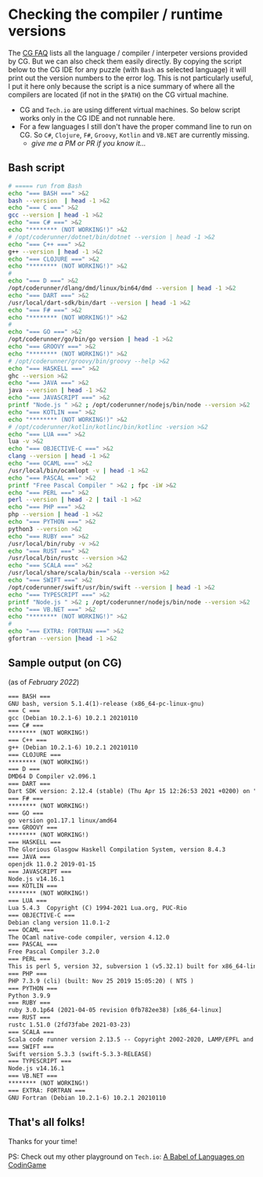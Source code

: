 # Checking the compiler / runtime versions

The [CG FAQ](https://www.codingame.com/playgrounds/40701/help-center/languages-versions) lists all the language / compiler / interpeter versions provided by CG.
But we can also check them easily directly. By copying the script below to the CG IDE for any puzzle (with `Bash` as selected language) it will print out the version numbers to the error log. This is not particularly useful, I put it here only because the script is a nice summary of where all the compilers are located (if not in the `$PATH`) on the CG virtual machine.

* CG and `Tech.io` are using different virtual machines. So below script works only in the CG IDE and not runnable here.
* For a few languages I still don't have the proper command line to run on CG. So `C#`, `Clojure`, `F#`, `Groovy`, `Kotlin` and `VB.NET` are currently missing.
    * _give me a PM or PR if you know it..._

## Bash script

```bash
# ===== run from Bash
echo "=== BASH ===" >&2
bash --version  | head -1 >&2
echo "=== C ===" >&2
gcc --version | head -1 >&2
echo "=== C# ===" >&2
echo "******** (NOT WORKING!)" >&2
# /opt/coderunner/dotnet/bin/dotnet --version | head -1 >&2
echo "=== C++ ===" >&2
g++ --version | head -1 >&2
echo "=== CLOJURE ===" >&2
echo "******** (NOT WORKING!)" >&2
#
echo "=== D ===" >&2
/opt/coderunner/dlang/dmd/linux/bin64/dmd --version | head -1 >&2
echo "=== DART ===" >&2
/usr/local/dart-sdk/bin/dart --version | head -1 >&2
echo "=== F# ===" >&2
echo "******** (NOT WORKING!)" >&2
#
echo "=== GO ===" >&2
/opt/coderunner/go/bin/go version | head -1 >&2
echo "=== GROOVY ===" >&2
echo "******** (NOT WORKING!)" >&2
# /opt/coderunner/groovy/bin/groovy --help >&2
echo "=== HASKELL ===" >&2
ghc --version >&2
echo "=== JAVA ===" >&2
java --version | head -1 >&2
echo "=== JAVASCRIPT ===" >&2
printf "Node.js " >&2 ; /opt/coderunner/nodejs/bin/node --version >&2
echo "=== KOTLIN ===" >&2
echo "******** (NOT WORKING!)" >&2
# /opt/coderunner/kotlin/kotlinc/bin/kotlinc -version >&2
echo "=== LUA ===" >&2
lua -v >&2
echo "=== OBJECTIVE-C ===" >&2
clang --version | head -1 >&2
echo "=== OCAML ===" >&2
/usr/local/bin/ocamlopt -v | head -1 >&2
echo "=== PASCAL ===" >&2
printf "Free Pascal Compiler " >&2 ; fpc -iW >&2
echo "=== PERL ===" >&2
perl --version | head -2 | tail -1 >&2
echo "=== PHP ===" >&2
php --version | head -1 >&2
echo "=== PYTHON ===" >&2
python3 --version >&2
echo "=== RUBY ===" >&2
/usr/local/bin/ruby -v >&2
echo "=== RUST ===" >&2
/usr/local/bin/rustc --version >&2
echo "=== SCALA ===" >&2
/usr/local/share/scala/bin/scala --version >&2
echo "=== SWIFT ===" >&2
/opt/coderunner/swift/usr/bin/swift --version | head -1 >&2
echo "=== TYPESCRIPT ===" >&2
printf "Node.js " >&2 ; /opt/coderunner/nodejs/bin/node --version >&2
echo "=== VB.NET ===" >&2
echo "******** (NOT WORKING!)" >&2
#
echo "=== EXTRA: FORTRAN ===" >&2
gfortran --version |head -1 >&2
```

## Sample output (on CG)

(as of _February 2022_)

```txt
=== BASH ===
GNU bash, version 5.1.4(1)-release (x86_64-pc-linux-gnu)
=== C ===
gcc (Debian 10.2.1-6) 10.2.1 20210110
=== C# ===
******** (NOT WORKING!)
=== C++ ===
g++ (Debian 10.2.1-6) 10.2.1 20210110
=== CLOJURE ===
******** (NOT WORKING!)
=== D ===
DMD64 D Compiler v2.096.1
=== DART ===
Dart SDK version: 2.12.4 (stable) (Thu Apr 15 12:26:53 2021 +0200) on "linux_x64"
=== F# ===
******** (NOT WORKING!)
=== GO ===
go version go1.17.1 linux/amd64
=== GROOVY ===
******** (NOT WORKING!)
=== HASKELL ===
The Glorious Glasgow Haskell Compilation System, version 8.4.3
=== JAVA ===
openjdk 11.0.2 2019-01-15
=== JAVASCRIPT ===
Node.js v14.16.1
=== KOTLIN ===
******** (NOT WORKING!)
=== LUA ===
Lua 5.4.3  Copyright (C) 1994-2021 Lua.org, PUC-Rio
=== OBJECTIVE-C ===
Debian clang version 11.0.1-2
=== OCAML ===
The OCaml native-code compiler, version 4.12.0
=== PASCAL ===
Free Pascal Compiler 3.2.0
=== PERL ===
This is perl 5, version 32, subversion 1 (v5.32.1) built for x86_64-linux-gnu-thread-multi
=== PHP ===
PHP 7.3.9 (cli) (built: Nov 25 2019 15:05:20) ( NTS )
=== PYTHON ===
Python 3.9.9
=== RUBY ===
ruby 3.0.1p64 (2021-04-05 revision 0fb782ee38) [x86_64-linux]
=== RUST ===
rustc 1.51.0 (2fd73fabe 2021-03-23)
=== SCALA ===
Scala code runner version 2.13.5 -- Copyright 2002-2020, LAMP/EPFL and Lightbend, Inc.
=== SWIFT ===
Swift version 5.3.3 (swift-5.3.3-RELEASE)
=== TYPESCRIPT ===
Node.js v14.16.1
=== VB.NET ===
******** (NOT WORKING!)
=== EXTRA: FORTRAN ===
GNU Fortran (Debian 10.2.1-6) 10.2.1 20210110
```

## That's all folks!

Thanks for your time!

PS: Check out my other playground on `Tech.io`: [A Babel of Languages on CodinGame](https://www.codingame.com/playgrounds/56997/a-babel-of-languages-on-codingame/intro)
